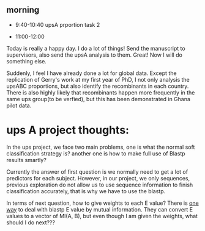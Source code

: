 ## morning

- 9:40-10:40 upsA prportion task 2

- 11:00-12:00 




Today is really a happy day. I do a lot of things! Send the manuscript to supervisors, also send the upsA analysis to them. Great!
Now I will do something else.

Suddenly, I feel I have already done a lot for global data. Except the replication of Gerry's work at my first year of PhD, I not only analysis the upsABC proportions, but also identify the recombinants in each country. There is also highly likely that recombinants happen more frequently in the same ups group(to be verfied), but this has been demonstrated in Ghana pilot data.


# ups A project thoughts:
In the ups project, we face two main problems, one is what the normal soft classification strategy is? another one is how to make full use of Blastp results smartly?

Currently the answer of first question is we normally need to get a lot of predictors for each subject. However, in our project, we only sequences, previous exploration do not allow us to use sequence information to finish classification accurately, that is why we have to use the blastp. 

In terms of next question, how to give weights to each E value? There is [one way](https://www-sciencedirect-com.ezp.lib.unimelb.edu.au/science/article/pii/S0006291X06027938#bib5) to deal with blastp E value by mutual information. They can convert E values to a vector of MI(A, B), but even though I am given the weights, what should I do next???




